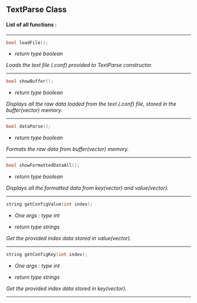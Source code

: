 
## TextParse Class

#### List of all functions :
------
```cpp
bool loadFile();
```

* *return type boolean*

*Loads the text file (.conf) provided to TextParse constructor.*

------
```cpp
bool showBuffer();
```
* *return type boolean*

*Displays all the raw data loaded from the text (.conf) file, stored in the buffer(vector) memory.*

------
```cpp
bool dataParse();
```
* *return type boolean*

*Formats the raw data from buffer(vector) memory.*

------
```cpp
bool showFormattedDataAll();
```

* *return type boolean*

*Displays all the formatted data from key(vector) and value(vector).*

------
```cpp
string getConfigValue(int index);
```
* *One args : type int*

* *return type strings*

*Get the provided index data stored in value(vector).*

------
```cpp
string getConfigKey(int index);
```
* *One args : type int*

* *return type strings*

*Get the provided index data stored in key(vector).*

------
